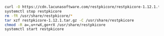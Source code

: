 ﻿```sh
curl -O https://cdn.lacunasoftware.com/restpkicore/restpkicore-1.12.1.tar.gz
systemctl stop restpkicore
rm -fR /usr/share/restpkicore/*
tar xzf restpkicore-1.12.1.tar.gz -C /usr/share/restpkicore
chmod -R a=,u+rwX,go+rX /usr/share/restpkicore
systemctl start restpkicore
```

